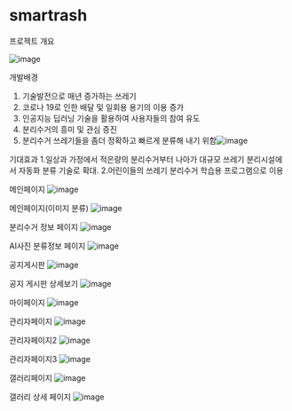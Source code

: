 # smartrash

프로젝트 개요

![image](https://user-images.githubusercontent.com/95617999/168955826-17b3078d-cc91-4fa2-a1d7-4b5bf2ee19f3.png)

개발배경
1. 기술발전으로 매년 증가하는 쓰레기
2. 코로나 19로 인한 배달 및 일회용 용기의 이용 증가
3. 인공지능 딥러닝 기술을 활용하여 사용자들의 참여 유도
4. 분리수거의 흥미 및 관심 증진 
5. 분리수거 쓰레기들을 좀더 정확하고 빠르게 분류해 내기 위함![image](https://user-images.githubusercontent.com/95617999/168955839-a35d0193-934d-4c23-bf87-64fa0de7e8c0.png)

기대효과
1.일상과 가정에서 적은량의 분리수거부터 나아가 대규모 쓰레기 분리시설에서 자동화 분류 기술로 확대.
2.어린이들의 쓰레기 분리수거 학습용 프로그램으로 이용


메인페이지
![image](https://user-images.githubusercontent.com/95617999/168954411-1cb773cd-763a-4024-9a79-ff0d36947cc5.png)

메인페이지(이미지 분류)
![image](https://user-images.githubusercontent.com/95617999/168955151-40170744-dab6-4d2e-a9a4-419c0a7ea009.png)

분리수거 정보 페이지
![image](https://user-images.githubusercontent.com/95617999/168955170-98ffb424-bd7b-4377-b3cb-6362676e5c94.png)

AI사진 분류정보 페이지
![image](https://user-images.githubusercontent.com/95617999/168955310-2c7d493c-fab9-47d6-a21e-5271aff0ee52.png)

공지게시판
![image](https://user-images.githubusercontent.com/95617999/168955294-744dcb22-3a23-4077-9fd3-cff81ebfa5b4.png)

공지 게시판 상세보기
![image](https://user-images.githubusercontent.com/95617999/168955343-d3e75803-565d-4966-b838-aa2b7f57c171.png)

마이페이지
![image](https://user-images.githubusercontent.com/95617999/168955374-352adb61-b26f-48b7-be4b-ef982c2c6f10.png)

관리자페이지
![image](https://user-images.githubusercontent.com/95617999/168955588-64f53c2d-d9cd-4922-9dc6-e58f31a012dd.png)

관리자페이지2
![image](https://user-images.githubusercontent.com/95617999/168955451-6146a9ca-fbef-41d5-bd06-cbc64a9f0f00.png)

관리자페이지3
![image](https://user-images.githubusercontent.com/95617999/168955473-74ae1ed7-05d6-44df-a050-c3ca061786ad.png)

갤러리페이지
![image](https://user-images.githubusercontent.com/95617999/168955700-ff4e72b3-4e24-43d3-8ba8-eb8195a48dea.png)

갤러리 상세 페이지
![image](https://user-images.githubusercontent.com/95617999/168955713-651026c9-79a8-4f1e-b0b6-3d452bc097a8.png)

